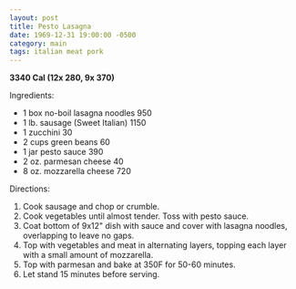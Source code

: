 ```yaml
---
layout: post
title: Pesto Lasagna
date: 1969-12-31 19:00:00 -0500
category: main
tags: italian meat pork
---
```

<b>3340 Cal (12x 280, 9x 370)</b>
  
Ingredients:  
<ul>
	<li>1 box no-boil lasagna noodles 950</li>
	<li>1 lb. sausage (Sweet Italian) 1150</li>
	<li>1 zucchini 30</li>
	<li>2 cups green beans 60</li>
	<li>1 jar pesto sauce 390</li>
	<li>2 oz. parmesan cheese 40</li>
	<li>8 oz. mozzarella cheese 720</li>
</ul>
Directions:  
<ol>
	<li>Cook sausage and chop or crumble.</li>
	<li>Cook vegetables until almost tender. Toss with pesto sauce.</li>
	<li>Coat bottom of 9x12" dish with sauce and cover with lasagna noodles, overlapping to leave no gaps.</li>
	<li>Top with vegetables and meat in alternating layers, topping each layer with a small amount of mozzarella.</li>
	<li>Top with parmesan and bake at 350F for 50-60 minutes.</li>
	<li>Let stand 15 minutes before serving.</li>
</ol>

